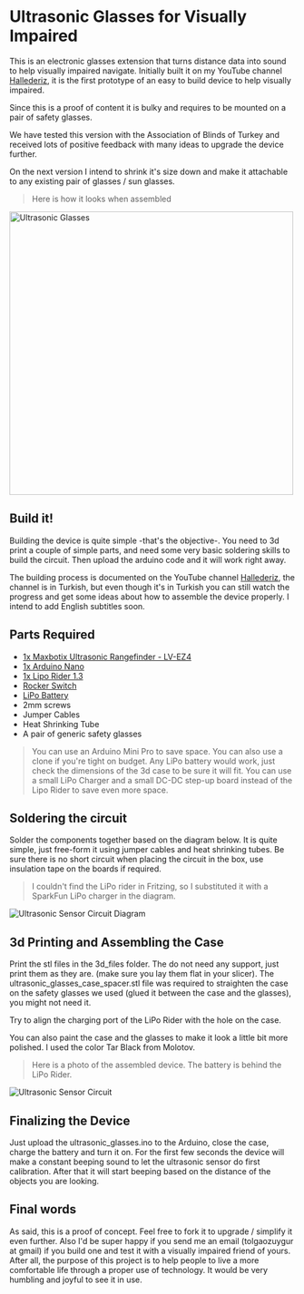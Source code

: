 # Ultrasonic Glasses for Visually Impaired
This is an electronic glasses extension that turns distance data into sound to help visually impaired navigate. Initially built it on my YouTube channel <a href="https://www.youtube.com/channel/UCMPCc9hZ-YBZkEon9tzESVA" target="_blank">Hallederiz</a>, it is the first prototype of an easy to build device to help visually impaired. 

Since this is a proof of content it is bulky and requires to be mounted on a pair of safety glasses.

We have tested this version with the Association of Blinds of Turkey and received lots of positive feedback with many ideas to upgrade the device further.

On the next version I intend to shrink it's size down and make it attachable to any existing pair of glasses / sun glasses. 

> Here is how it looks when assembled

<img src="https://github.com/tolgaozuygur/ultrasonic_glasses/blob/master/ultrasonic_glasses_photo.jpg" title="Ultrasonic Glasses" alt="Ultrasonic Glasses" width="500">

## Build it!
Building the device is quite simple -that's the objective-. You need to 3d print a couple of simple parts, and need some very basic soldering skills to build the circuit. Then upload the arduino code and it will work right away.

The building process is documented on the YouTube channel <a href="https://www.youtube.com/channel/UCMPCc9hZ-YBZkEon9tzESVA" target="_blank">Hallederiz</a>, the channel is in Turkish, but even though it's in Turkish you can still watch the progress and get some ideas about how to assemble the device properly. I intend to add English subtitles soon.

## Parts Required
- <a href="https://www.adafruit.com/product/982" target="_blank">1x Maxbotix Ultrasonic Rangefinder - LV-EZ4</a>
- <a href="https://store.arduino.cc/usa/arduino-nano" target="_blank">1x Arduino Nano</a>
- <a href="https://www.seeedstudio.com/Lipo-Rider-v1-3-p-2403.html" target="_blank">1x Lipo Rider 1.3</a>
- <a href="https://www.e-switch.com/product-catalog/rocker/product-lines/ra8-series-power-rocker-switch#.XOM_lcgzaUk" target="_blank">Rocker Switch</a>
- <a href="https://www.adafruit.com/product/258" target="_blank">LiPo Battery</a>
- 2mm screws
- Jumper Cables 
- Heat Shrinking Tube
- A pair of generic safety glasses

> You can use an Arduino Mini Pro to save space. You can also use a clone if you're tight on budget.
> Any LiPo battery would work, just check the dimensions of the 3d case to be sure it will fit.
> You can use a small LiPo Charger and a small DC-DC step-up board instead of the Lipo Rider to save even more space.

## Soldering the circuit
Solder the components together based on the diagram below. It is quite simple, just free-form it using jumper cables and heat shrinking tubes. Be sure there is no short circuit when placing the circuit in the box, use insulation tape on the boards if required.

> I couldn't find the LiPo rider in Fritzing, so I substituted it with a SparkFun LiPo charger in the diagram.
<img src="https://github.com/tolgaozuygur/ultrasonic_glasses/blob/master/visually_impaired_sensor_circuit_bb.png" title="Ultrasonic Sensor Circuit Diagram" alt="Ultrasonic Sensor Circuit Diagram">

## 3d Printing and Assembling the Case
Print the stl files in the 3d_files folder. The do not need any support, just print them as they are. (make sure you lay them flat in your slicer). The ultrasonic_glasses_case_spacer.stl file was required to straighten the case on the safety glasses we used (glued it between the case and the glasses), you might not need it. 

Try to align the charging port of the LiPo Rider with the hole on the case. 

You can also paint the case and the glasses to make it look a little bit more polished. I used the color Tar Black from Molotov. 

>Here is a photo of the assembled device. The battery is behind the LiPo Rider.

<img src="https://github.com/tolgaozuygur/ultrasonic_glasses/blob/master/ultrasonic_glasses_circuit_photo.jpg" title="Ultrasonic Sensor Circuit" alt="Ultrasonic Sensor Circuit">

## Finalizing the Device
Just upload the ultrasonic_glasses.ino to the Arduino, close the case, charge the battery and turn it on. For the first few seconds the device will make a constant beeping sound to let the ultrasonic sensor do first calibration. After that it will start beeping based on the distance of the objects you are looking. 

## Final words
As said, this is a proof of concept. Feel free to fork it to upgrade / simplify it even further. Also I'd be super happy if you send me an email (tolgaozuygur at gmail) if you build one and test it with a visually impaired friend of yours. After all, the purpose of this project is to help people to live a more comfortable life through a proper use of technology. It would be very humbling and joyful to see it in use.

